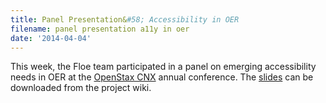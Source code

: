 ```yaml
---
title: Panel Presentation&#58; Accessibility in OER
filename: panel presentation a11y in oer
date: '2014-04-04'
---
```

This week, the Floe team participated in a panel on emerging accessibility needs in
OER at the [OpenStax CNX](https://cnx.org/) annual conference.
The [slides](http://wiki.fluidproject.org/download/attachments/1707985/Connexions.pdf?version=1&modificationDate=1397054988700&api=v2)
can be downloaded from the project wiki.
